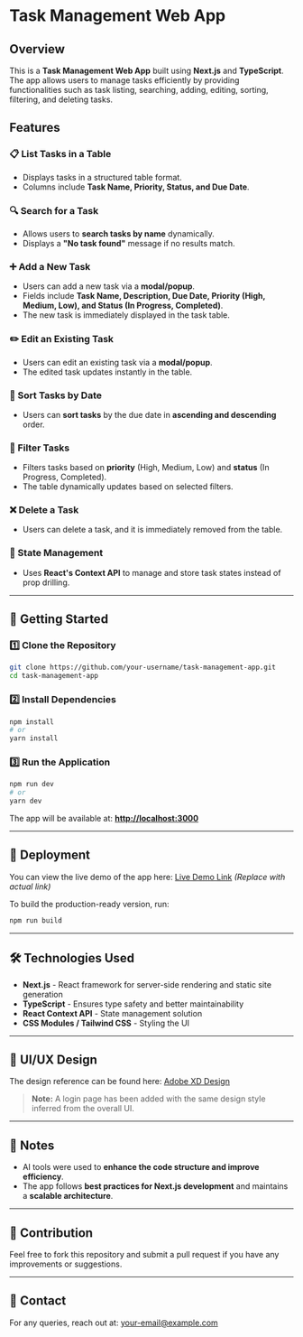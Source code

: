 # Task Management Web App

## Overview
This is a **Task Management Web App** built using **Next.js** and **TypeScript**. The app allows users to manage tasks efficiently by providing functionalities such as task listing, searching, adding, editing, sorting, filtering, and deleting tasks.

## Features

### 📋 List Tasks in a Table
- Displays tasks in a structured table format.
- Columns include **Task Name, Priority, Status, and Due Date**.

### 🔍 Search for a Task
- Allows users to **search tasks by name** dynamically.
- Displays a **"No task found"** message if no results match.

### ➕ Add a New Task
- Users can add a new task via a **modal/popup**.
- Fields include **Task Name, Description, Due Date, Priority (High, Medium, Low), and Status (In Progress, Completed)**.
- The new task is immediately displayed in the task table.

### ✏️ Edit an Existing Task
- Users can edit an existing task via a **modal/popup**.
- The edited task updates instantly in the table.

### 📅 Sort Tasks by Date
- Users can **sort tasks** by the due date in **ascending and descending** order.

### 🔽 Filter Tasks
- Filters tasks based on **priority** (High, Medium, Low) and **status** (In Progress, Completed).
- The table dynamically updates based on selected filters.

### ❌ Delete a Task
- Users can delete a task, and it is immediately removed from the table.

### 🌟 State Management
- Uses **React's Context API** to manage and store task states instead of prop drilling.

---

## 🚀 Getting Started

### 1️⃣ Clone the Repository
```bash
git clone https://github.com/your-username/task-management-app.git
cd task-management-app
```

### 2️⃣ Install Dependencies
```bash
npm install
# or
yarn install
```

### 3️⃣ Run the Application
```bash
npm run dev
# or
yarn dev
```

The app will be available at: **[http://localhost:3000](http://localhost:3000)**

---

## 🔗 Deployment
You can view the live demo of the app here:
[Live Demo Link](#) *(Replace with actual link)*

To build the production-ready version, run:
```bash
npm run build
```

---

## 🛠️ Technologies Used
- **Next.js** - React framework for server-side rendering and static site generation
- **TypeScript** - Ensures type safety and better maintainability
- **React Context API** - State management solution
- **CSS Modules / Tailwind CSS** - Styling the UI

---

## 🎨 UI/UX Design
The design reference can be found here: [Adobe XD Design](https://xd.adobe.com/view/da5258f4-f12a-4822-8f55-f1841382762b-8f01/specs/)

> **Note:** A login page has been added with the same design style inferred from the overall UI.

---

## 📌 Notes
- AI tools were used to **enhance the code structure and improve efficiency**.
- The app follows **best practices for Next.js development** and maintains a **scalable architecture**.

---

## 🤝 Contribution
Feel free to fork this repository and submit a pull request if you have any improvements or suggestions.

---

## 📧 Contact
For any queries, reach out at: [your-email@example.com](mailto:dhakshinamoorthi.be@gmail.com)

